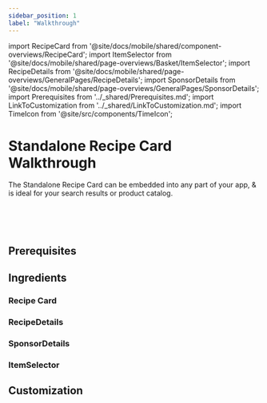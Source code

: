 ```yaml
---
sidebar_position: 1
label: "Walkthrough"
---
```


import RecipeCard from '@site/docs/mobile/shared/component-overviews/RecipeCard';
import ItemSelector from '@site/docs/mobile/shared/page-overviews/Basket/ItemSelector';
import RecipeDetails from '@site/docs/mobile/shared/page-overviews/GeneralPages/RecipeDetails';
import SponsorDetails from '@site/docs/mobile/shared/page-overviews/GeneralPages/SponsorDetails';
import Prerequisites from '../_shared/Prerequisites.md';
import LinkToCustomization from '../_shared/LinkToCustomization.md';
import TimeIcon from '@site/src/components/TimeIcon';

# Standalone Recipe Card Walkthrough

The Standalone Recipe Card can be embedded into any part of your app, & is ideal for your search results or product catalog.

<TimeIcon titleText="Time to read:" timeText="10 minutes" /><br />
<TimeIcon titleText="Time for base implementation:" timeText="2 hours" /><br />
<TimeIcon titleText="Time for full customization:" timeText="4 hours" /><br />

## Prerequisites
<Prerequisites />

## Ingredients

### Recipe Card

<RecipeCard platform="ios"/>

### RecipeDetails
<RecipeDetails platform="ios"/>

### SponsorDetails
<SponsorDetails platform="ios"/>

### ItemSelector
<ItemSelector platform="ios"/>

## Customization

<LinkToCustomization />
